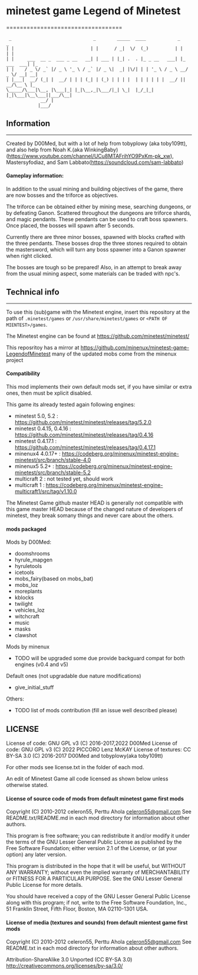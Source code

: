 # minetest game Legend of Minetest
==================================

```
 _                               _        _____  ____            _            _   
| |                             | |      / _|  \/  (_)          | |          | |  
| |     ___  __ _  ___ _ __   __| | ___ | |_| .  . |_ _ __   ___| |_ ___  ___| |_ 
| |    / _ \/ _` |/ _ \ '_ \ / _` |/ _ \|  _| |\/| | | '_ \ / _ \ __/ _ \/ __| __|
| |___|  __/ (_| |  __/ | | | (_| | (_) | | | |  | | | | | |  __/ ||  __/\__ \ |_ 
\_____/\___|\__, |\___|_| |_|\__,_|\___/|_| \_|  |_/_|_| |_|\___|\__\___||___/\__|
             __/ |                                                                
            |___/                                                                 
```

## Information
--------------

Created by D00Med, but with a lot of help from tobyplowy (aka toby109tt),
and also help from Noah K.(aka WinkingBaby)(https://www.youtube.com/channel/UCu8MTAFrihYO9PxKm-pk_xw), Mastersyfodiaz, and Sam Labbato(https://soundcloud.com/sam-labbato)

#### Gameplay information:

In addition to the usual mining and building objectives of the game, there 
are now bosses and the triforce as objectives. 

The triforce can be obtained either by mining mese, searching dungeons, 
or by defeating Ganon. Scattered throughout the dungeons are triforce shards, 
and magic pendants. These pendants can be used to craft boss spawners. 
Once placed, the bosses will spawn after 5 seconds. 

Currently there are three minor bosses, spawned with blocks crafted with 
the three pendants. These bosses drop the three stones required to obtain 
the mastersword, which will turn any boss spawner into a Ganon spawner 
when right clicked. 

The bosses are tough so be prepared! Also, in an attempt to break away from 
the usual mining aspect, some materials can be traded with npc's.

## Technical info
-----------------

To use this (sub)game with the Minetest engine, insert this repository 
at the path of `.minetest/games` or `/usr/share/minetest/games` or `<PATH OF MIENTEST>/games`.

The Minetest engine can be found at https://github.com/minetest/minetest/

This reposritoy has a mirror at https://github.com/minenux/minetest-game-LegendofMinetest 
many of the updated mobs come from the minenux project

#### Compatibility

This mod implements their own default mods set, if you have similar or 
extra ones, then must be xplicit disabled.

This game its already tested again following engines:

* minetest 5.0, 5.2 : https://github.com/minetest/minetest/releases/tag/5.2.0
* minetest 0.4.15, 0.4.16 : https://github.com/minetest/minetest/releases/tag/0.4.16
* minetest 0.4.17.1 : https://github.com/minetest/minetest/releases/tag/0.4.17.1
* minenux4 4.0.17+ : https://codeberg.org/minenux/minetest-engine-minetest/src/branch/stable-4.0
* minenux5 5.2+ : https://codeberg.org/minenux/minetest-engine-minetest/src/branch/stable-5.2
* multicraft 2 : not tested yet, should work
* multicraft 1 : https://codeberg.org/minenux/minetest-engine-multicraft1/src/tag/v1.10.0

The Minetest Game github master HEAD is generally not compatible with this game
master HEAD because of the changed nature of developers of minetest, 
they break somany things and never care about the others.

#### mods packaged

Mods by D00Med:

* doomshrooms
* hyrule_mapgen
* hyruletools
* icetools
* mobs_fairy(based on mobs_bat)
* mobs_loz
* moreplants
* kblocks
* twilight
* vehicles_loz
* witchcraft
* music
* masks
* clawshot

Mods by minenux

* TODO will be upgraded some due provide backguard compat for both engines (v0.4 and v5)

Default ones (not upgradable due nature modifications)

* give_initial_stuff 

Others:

* TODO list of mods contribution (fill an issue well described please)

## LICENSE

License of code: GNU GPL v3 (C) 2016-2017,2022 D00Med
License of code: GNU GPL v3 (C) 2022 PICCORO Lenz McKAY
License of textures: CC BY-SA 3.0 (C) 2016-2017 D00Med and tobyplowy(aka toby109tt)

For other mods see license.txt in the folder of each mod.

An edit of Minetest Game all code licensed as shown below unless otherwise stated.

#### License of source code of mods from default minetest game first mods

Copyright (C) 2010-2012 celeron55, Perttu Ahola <celeron55@gmail.com>
See README.txt/README.md in each mod directory for information about other authors.

This program is free software; you can redistribute it and/or modify
it under the terms of the GNU Lesser General Public License as published by
the Free Software Foundation; either version 2.1 of the License, or
(at your option) any later version.

This program is distributed in the hope that it will be useful,
but WITHOUT ANY WARRANTY; without even the implied warranty of
MERCHANTABILITY or FITNESS FOR A PARTICULAR PURPOSE.  See the
GNU Lesser General Public License for more details.

You should have received a copy of the GNU Lesser General Public License along
with this program; if not, write to the Free Software Foundation, Inc.,
51 Franklin Street, Fifth Floor, Boston, MA 02110-1301 USA.

#### License of media (textures and sounds) from default mientest game first mods

Copyright (C) 2010-2012 celeron55, Perttu Ahola <celeron55@gmail.com>
See README.txt in each mod directory for information about other authors.

Attribution-ShareAlike 3.0 Unported (CC BY-SA 3.0)
http://creativecommons.org/licenses/by-sa/3.0/

